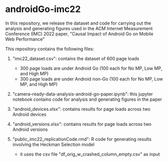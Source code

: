 # androidGo-imc22

In this repository, we release the dataset and code for carrying out the analysis and generating figures used in the ACM Internet Measurement Conference (IMC) 2022 paper, "Causal Impact of Android Go on Mobile Web Performance"

This repository contains the following files:

1. "imc22_dataset.csv": contains the dataset of 600 page loads
	- 300 page loads are under Android Go (100 each for No MP, Low MP, and High MP)
	- 300 page loads are under Android non-Go (100 each for No MP, Low MP, and High MP)

2. "camera-ready-data-analysis-android-go-paper.ipynb": this jupyter notebook contains code for analysis and generating figures in the paper

3. "android_devices.xlsx": contains results for page loads across two Android devices

4. "android_versions.xlsx": contains results for page loads across two Android versions

5. "public_imc22_replicationCode.rmd": R code for generating results involving the Heckman Selection model
	- it uses the csv file "df_orig_w_crashed_column_empty.csv" as input
